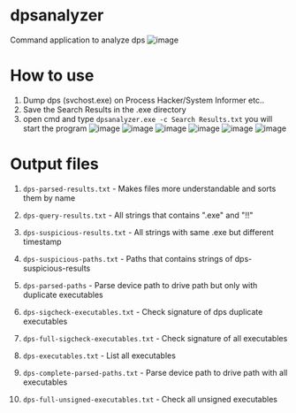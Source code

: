 # dpsanalyzer
Command application to analyze dps
![image](https://github.com/nay-cat/dpsanalyzer/assets/63517637/6cbfba68-d666-49f7-b021-f8889f74bed5)

# How to use
1. Dump dps (svchost.exe) on Process Hacker/System Informer etc..
2. Save the Search Results in the .exe directory
3. open cmd and type `dpsanalyzer.exe -c Search Results.txt` you will start the program
![image](https://github.com/nay-cat/dpsanalyzer/assets/63517637/6e880720-c1a4-4c18-910b-6b71e95af0c6)
![image](https://github.com/nay-cat/dpsanalyzer/assets/63517637/982b34fa-ea11-4f0a-ae47-36be7b72cfee)
![image](https://github.com/nay-cat/dpsanalyzer/assets/63517637/a2c92936-77ab-4ad1-bf98-c0f4eed2e136)
![image](https://github.com/nay-cat/dpsanalyzer/assets/63517637/97c201e2-96f1-4f10-94b6-7dea9b60311f)
![image](https://github.com/nay-cat/dpsanalyzer/assets/63517637/4f2d8a32-537f-44b5-a661-dad64491b973)
![image](https://github.com/nay-cat/dpsanalyzer/assets/63517637/6d962ea0-d98e-46b6-921c-05409bfdec6d)

# Output files
1. `dps-parsed-results.txt` - Makes files more understandable and sorts them by name

2. `dps-query-results.txt` - All strings that contains ".exe" and "!!"

3. `dps-suspicious-results.txt` - All strings with same .exe but different timestamp

4. `dps-suspicious-paths.txt` - Paths that contains strings of dps-suspicious-results

5. `dps-parsed-paths` - Parse device path to drive path but only with duplicate executables

6. `dps-sigcheck-executables.txt` - Check signature of dps duplicate executables

7. `dps-full-sigcheck-executables.txt` - Check signature of all executables

8. `dps-executables.txt` - List all executables

9. `dps-complete-parsed-paths.txt` - Parse device path to drive path with all executables

10. `dps-full-unsigned-executables.txt` - Check all unsigned executables

